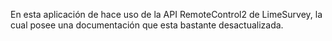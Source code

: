 En esta aplicación de hace uso de la API RemoteControl2 de LimeSurvey, la cual posee una documentación que esta bastante desactualizada.
